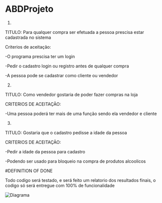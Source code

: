 # ABDProjeto

1.
TITULO: Para qualquer compra ser efetuada a pessoa prescisa estar cadastrada no sistema

Criterios de aceitação:

-O programa prescisa ter um login

-Pedir o cadastro login ou registro antes de qualquer compra

-A pessoa pode se cadastrar como cliente ou vendedor

2.
TITULO: Como vendedor gostaria de poder fazer compras na loja 

CRITERIOS DE ACEITAÇÃO:

-Uma pessoa poderá ter mais de uma função sendo ela vendedor e cliente


3.
TITULO: Gostaria que o cadastro pedisse a idade da pessoa

CRITERIOS DE ACEITAÇÃO: 

-Pedir a idade da pessoa para cadastro

-Podendo ser usado para bloqueio na compra de produtos alcoolicos

#DEFINITION OF DONE

Todo codigo será testado, e será feito um relatorio dos resultados finais, o codigo só será entregue com 100% de funcionalidade





![Diagrama](https://user-images.githubusercontent.com/77684423/193470666-448f9444-d4a1-47e7-91ce-074a815abf87.jpg)
